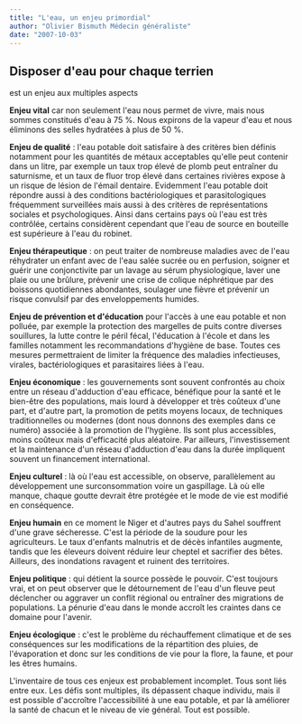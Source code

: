 ```yaml
---
title: "L'eau, un enjeu primordial"
author: "Olivier Bismuth Médecin généraliste"
date: "2007-10-03"
---
```


## Disposer d'eau pour chaque terrien

est un enjeu aux multiples aspects

**Enjeu vital** car non seulement l'eau nous permet de vivre, mais nous sommes constitués d'eau à 75 %. Nous expirons de la vapeur d'eau et nous éliminons des selles hydratées à plus de 50 %.

**Enjeu de qualité** : l'eau potable doit satisfaire à des critères bien définis notamment pour les quantités de métaux acceptables qu'elle peut contenir dans un litre, par exemple un taux trop élevé de plomb peut entraîner du saturnisme, et un taux de fluor trop élevé dans certaines rivières expose à un risque de lésion de l'émail dentaire. Evidemment l'eau potable doit répondre aussi à des conditions bactériologiques et parasitologiques fréquemment surveillées mais aussi à des critères de représentations sociales et psychologiques. Ainsi dans certains pays où l'eau est très contrôlée, certains considèrent cependant que l'eau de source en bouteille est supérieure à l'eau du robinet.

**Enjeu thérapeutique** : on peut traiter de nombreuse maladies avec de l'eau réhydrater un enfant avec de l'eau salée sucrée ou en perfusion, soigner et guérir une conjonctivite par un lavage au sérum physiologique, laver une plaie ou une brûlure, prévenir une crise de colique néphrétique par des boissons quotidiennes abondantes, soulager une fièvre et prévenir un risque convulsif par des enveloppements humides.

**Enjeu de prévention et d'éducation** pour l'accès à une eau potable et non polluée, par exemple la protection des margelles de puits contre diverses souillures, la lutte contre le péril fécal, l'éducation à l'école et dans les familles notamment les recommandations d'hygiène de base. Toutes ces mesures permettraient de limiter la fréquence des maladies infectieuses, virales, bactériologiques et parasitaires liées à l'eau.

**Enjeu économique** : les gouvernements sont souvent confrontés au choix entre un réseau d'adduction d'eau efficace, bénéfique pour la santé et le bien-être des populations, mais lourd à développer et très coûteux d'une part, et d'autre part, la promotion de petits moyens locaux, de techniques traditionnelles ou modernes (dont nous donnons des exemples dans ce numéro) associée à la promotion de l'hygiène. Ils sont plus accessibles, moins coûteux mais d'efficacité plus aléatoire. Par ailleurs, l'investissement et la maintenance d'un réseau d'adduction d'eau dans la durée impliquent souvent un financement international.

**Enjeu culturel** : là où l'eau est accessible, on observe, parallèlement au développement une surconsommation voire un gaspillage. Là où elle manque, chaque goutte devrait être protégée et le mode de vie est modifié en conséquence.

**Enjeu humain** en ce moment le Niger et d'autres pays du Sahel souffrent d'une grave sécheresse. C'est la période de la soudure pour les agriculteurs. Le taux d'enfants malnutris et de décès infantiles augmente, tandis que les éleveurs doivent réduire leur cheptel et sacrifier des bêtes. Ailleurs, des inondations ravagent et ruinent des territoires.

**Enjeu politique** : qui détient la source possède le pouvoir. C'est toujours vrai, et on peut observer que le détournement de l'eau d'un fleuve peut déclencher ou aggraver un conflit régional ou entraîner des migrations de populations. La pénurie d'eau dans le monde accroît les craintes dans ce domaine pour l'avenir.

**Enjeu écologique** : c'est le problème du réchauffement climatique et de ses conséquences sur les modifications de la répartition des pluies, de l'évaporation et donc sur les conditions de vie pour la flore, la faune, et pour les êtres humains.

L'inventaire de tous ces enjeux est probablement incomplet. Tous sont liés entre eux. Les défis sont multiples, ils dépassent chaque individu, mais il est possible d'accroître l'accessibilité à une eau potable, et par là améliorer la santé de chacun et le niveau de vie général. Tout est possible.
